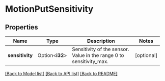 # MotionPutSensitivity

## Properties

Name | Type | Description | Notes
------------ | ------------- | ------------- | -------------
**sensitivity** | Option<**i32**> | Sensitivity of the sensor. Value in the range 0 to sensitivity_max. | [optional]

[[Back to Model list]](../README.md#documentation-for-models) [[Back to API list]](../README.md#documentation-for-api-endpoints) [[Back to README]](../README.md)


